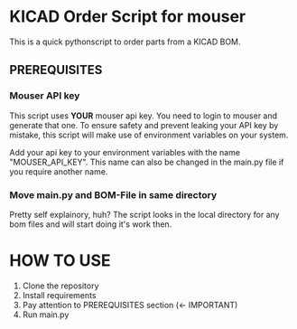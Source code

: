 # KICAD Order Script for mouser

This is a quick pythonscript to order parts from a KICAD BOM.

## PREREQUISITES

### Mouser API key
This script uses **YOUR** mouser api key. You need to login to mouser and generate that one. To ensure safety and prevent leaking your API key by mistake, this script will make use of environment variables on your system.

Add your api key to your environment variables with the name "MOUSER_API_KEY". This name can also be changed in the main.py file if you require another name.

### Move main.py and BOM-File in same directory
Pretty self explainory, huh? The script looks in the local directory for any bom files and will start doing it's work then.

# HOW TO USE
1. Clone the repository
2. Install requirements
3. Pay attention to PREREQUISITES section (<- IMPORTANT)
4. Run main.py